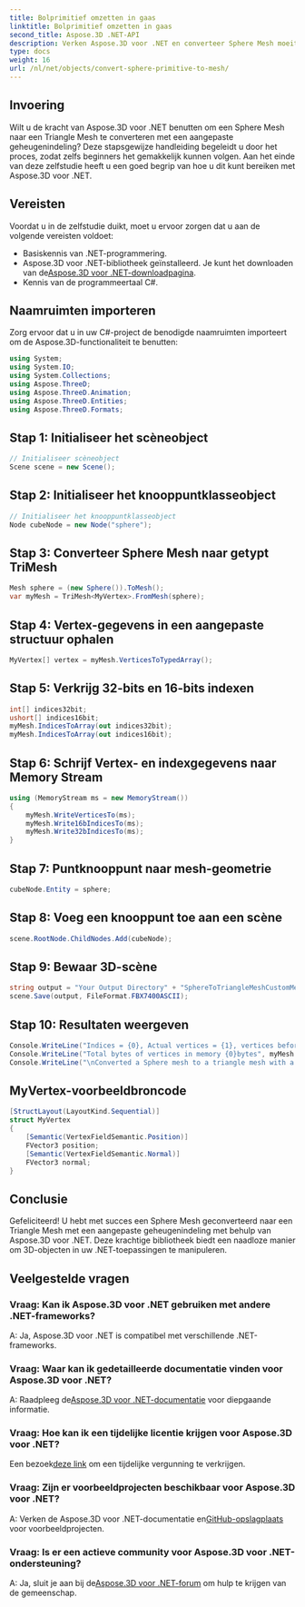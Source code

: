 ```yaml
---
title: Bolprimitief omzetten in gaas
linktitle: Bolprimitief omzetten in gaas
second_title: Aspose.3D .NET-API
description: Verken Aspose.3D voor .NET en converteer Sphere Mesh moeiteloos naar Triangle Mesh met aangepaste geheugenindeling. Volg onze stapsgewijze handleiding voor een naadloze integratie.
type: docs
weight: 16
url: /nl/net/objects/convert-sphere-primitive-to-mesh/
---
```

## Invoering
Wilt u de kracht van Aspose.3D voor .NET benutten om een Sphere Mesh naar een Triangle Mesh te converteren met een aangepaste geheugenindeling? Deze stapsgewijze handleiding begeleidt u door het proces, zodat zelfs beginners het gemakkelijk kunnen volgen. Aan het einde van deze zelfstudie heeft u een goed begrip van hoe u dit kunt bereiken met Aspose.3D voor .NET.
## Vereisten
Voordat u in de zelfstudie duikt, moet u ervoor zorgen dat u aan de volgende vereisten voldoet:
- Basiskennis van .NET-programmering.
-  Aspose.3D voor .NET-bibliotheek geïnstalleerd. Je kunt het downloaden van de[Aspose.3D voor .NET-downloadpagina](https://releases.aspose.com/3d/net/).
- Kennis van de programmeertaal C#.
## Naamruimten importeren
Zorg ervoor dat u in uw C#-project de benodigde naamruimten importeert om de Aspose.3D-functionaliteit te benutten:
```csharp
using System;
using System.IO;
using System.Collections;
using Aspose.ThreeD;
using Aspose.ThreeD.Animation;
using Aspose.ThreeD.Entities;
using Aspose.ThreeD.Formats;
```
## Stap 1: Initialiseer het scèneobject
```csharp
// Initialiseer scèneobject
Scene scene = new Scene();
```
## Stap 2: Initialiseer het knooppuntklasseobject
```csharp
// Initialiseer het knooppuntklasseobject
Node cubeNode = new Node("sphere");
```
## Stap 3: Converteer Sphere Mesh naar getypt TriMesh
```csharp
Mesh sphere = (new Sphere()).ToMesh();
var myMesh = TriMesh<MyVertex>.FromMesh(sphere);
```
## Stap 4: Vertex-gegevens in een aangepaste structuur ophalen
```csharp
MyVertex[] vertex = myMesh.VerticesToTypedArray();
```
## Stap 5: Verkrijg 32-bits en 16-bits indexen
```csharp
int[] indices32bit;
ushort[] indices16bit;
myMesh.IndicesToArray(out indices32bit);
myMesh.IndicesToArray(out indices16bit);
```
## Stap 6: Schrijf Vertex- en indexgegevens naar Memory Stream
```csharp
using (MemoryStream ms = new MemoryStream())
{
    myMesh.WriteVerticesTo(ms);
    myMesh.Write16bIndicesTo(ms);
    myMesh.Write32bIndicesTo(ms);
}
```
## Stap 7: Puntknooppunt naar mesh-geometrie
```csharp
cubeNode.Entity = sphere;
```
## Stap 8: Voeg een knooppunt toe aan een scène
```csharp
scene.RootNode.ChildNodes.Add(cubeNode);
```
## Stap 9: Bewaar 3D-scène
```csharp
string output = "Your Output Directory" + "SphereToTriangleMeshCustomMemoryLayoutScene.fbx";
scene.Save(output, FileFormat.FBX7400ASCII);
```
## Stap 10: Resultaten weergeven
```csharp
Console.WriteLine("Indices = {0}, Actual vertices = {1}, vertices before merging = {2}", myMesh.IndicesCount, myMesh.VerticesCount, myMesh.UnmergedVerticesCount);
Console.WriteLine("Total bytes of vertices in memory {0}bytes", myMesh.VerticesSizeInBytes);
Console.WriteLine("\nConverted a Sphere mesh to a triangle mesh with a custom memory layout of the vertex successfully.\nFile saved at " + output);
```

## MyVertex-voorbeeldbroncode
```csharp
[StructLayout(LayoutKind.Sequential)]
struct MyVertex
{
	[Semantic(VertexFieldSemantic.Position)]
	FVector3 position;
	[Semantic(VertexFieldSemantic.Normal)]
	FVector3 normal;
}
```
## Conclusie
Gefeliciteerd! U hebt met succes een Sphere Mesh geconverteerd naar een Triangle Mesh met een aangepaste geheugenindeling met behulp van Aspose.3D voor .NET. Deze krachtige bibliotheek biedt een naadloze manier om 3D-objecten in uw .NET-toepassingen te manipuleren.
## Veelgestelde vragen
### Vraag: Kan ik Aspose.3D voor .NET gebruiken met andere .NET-frameworks?
A: Ja, Aspose.3D voor .NET is compatibel met verschillende .NET-frameworks.
### Vraag: Waar kan ik gedetailleerde documentatie vinden voor Aspose.3D voor .NET?
 A: Raadpleeg de[Aspose.3D voor .NET-documentatie](https://reference.aspose.com/3d/net/) voor diepgaande informatie.
### Vraag: Hoe kan ik een tijdelijke licentie krijgen voor Aspose.3D voor .NET?
 Een bezoek[deze link](https://purchase.aspose.com/temporary-license/) om een tijdelijke vergunning te verkrijgen.
### Vraag: Zijn er voorbeeldprojecten beschikbaar voor Aspose.3D voor .NET?
 A: Verken de Aspose.3D voor .NET-documentatie en[GitHub-opslagplaats](https://github.com/aspose-3d/Aspose.3D-for-.NET) voor voorbeeldprojecten.
### Vraag: Is er een actieve community voor Aspose.3D voor .NET-ondersteuning?
 A: Ja, sluit je aan bij de[Aspose.3D voor .NET-forum](https://forum.aspose.com/c/3d/18) om hulp te krijgen van de gemeenschap.